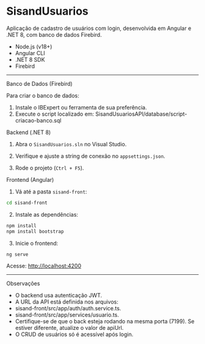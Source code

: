 # SisandUsuarios

Aplicação de cadastro de usuários com login, desenvolvida em Angular e .NET 8, com banco de dados Firebird.

- Node.js (v18+)
- Angular CLI
- .NET 8 SDK
- Firebird

---

Banco de Dados (Firebird)

Para criar o banco de dados:

1. Instale o IBExpert ou ferramenta de sua preferência.
2. Execute o script localizado em: SisandUsuariosAPI/database/script-criacao-banco.sql

Backend (.NET 8)

1. Abra o `SisandUsuarios.sln` no Visual Studio.
2. Verifique e ajuste a string de conexão no `appsettings.json`.

4. Rode o projeto (`Ctrl + F5`).

Frontend (Angular)

1. Vá até a pasta `sisand-front`:

```bash
cd sisand-front
```

2. Instale as dependências:

```bash
npm install
npm install bootstrap
```

3. Inicie o frontend:

```bash
ng serve
```

Acesse: [http://localhost:4200](http://localhost:4200)

---

Observações

- O backend usa autenticação JWT.
- A URL da API está definida nos arquivos:
-  sisand-front/src/app/auth/auth.service.ts.
-  sisand-front/src/app/services/usuario.ts.
-  Certifique-se de que o back esteja rodando na mesma porta (7199).
Se estiver diferente, atualize o valor de apiUrl.
- O CRUD de usuários só é acessível após login.
